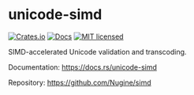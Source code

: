 # unicode-simd

[![Crates.io](https://img.shields.io/crates/v/unicode-simd.svg)](https://crates.io/crates/unicode-simd)
[![Docs](https://docs.rs/unicode-simd/badge.svg)](https://docs.rs/unicode-simd/)
[![MIT licensed][mit-badge]][mit-url]

[mit-badge]: https://img.shields.io/badge/license-MIT-blue.svg
[mit-url]: ../../LICENSE

SIMD-accelerated Unicode validation and transcoding.

Documentation: <https://docs.rs/unicode-simd>

Repository: <https://github.com/Nugine/simd>
